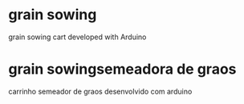 
# grain sowing

grain sowing cart developed with Arduino

# grain sowingsemeadora de graos
carrinho semeador de graos desenvolvido com arduino
